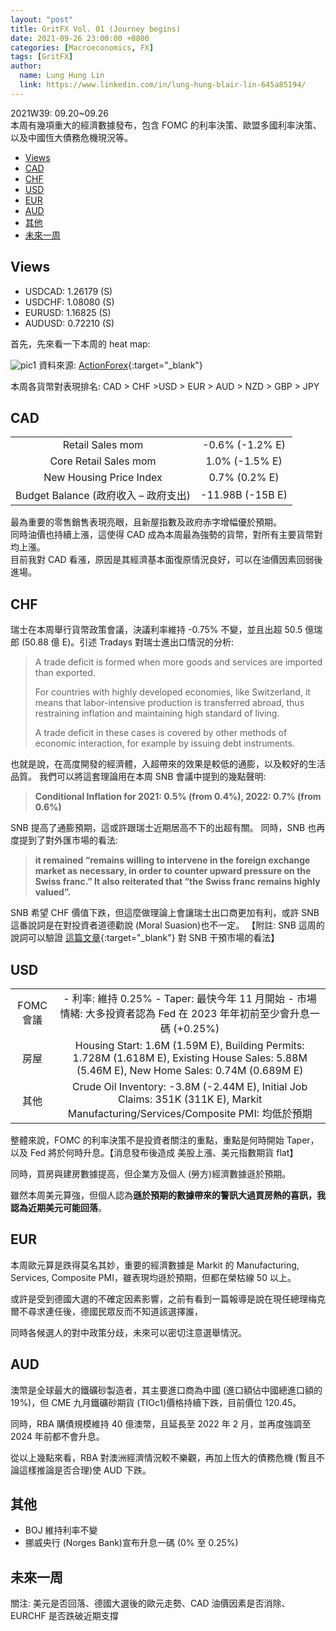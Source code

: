 ```yaml
---
layout: "post"
title: GritFX Vol. 01 (Journey begins)
date: 2021-09-26 23:00:00 +0800
categories: [Macroeconomics, FX]
tags: [GritFX]
author:
  name: Lung Hung Lin
  link: https://www.linkedin.com/in/lung-hung-blair-lin-645a85194/
---
```

2021W39: 09.20~09.26  
本周有幾項重大的經濟數據發布，包含 FOMC 的利率決策、歐盟多國利率決策、以及中國恆大債務危機現況等。
- [Views](#views)
- [CAD](#cad)
- [CHF](#chf)
- [USD](#usd)
- [EUR](#eur)
- [AUD](#aud)
- [其他](#其他)
- [未來一周](#未來一周)
  
## Views
- USDCAD: 1.26179 (S)
- USDCHF: 1.08080 (S)
- EURUSD: 1.16825 (S)
- AUDUSD: 0.72210 (S)


首先，先來看一下本周的 heat map:

![pic1](https://lh3.googleusercontent.com/pw/AM-JKLUAwbNx4Meeg6P_Kv4d_yL3xIigF9SN8yKQ0C-H5R9Bu4D7hJIKWSAprUBFD1TOTjfwkTyMQkSrvei3ixx7ggWrgYgRg-hI-yGAqNOB_52fD00ZN4TxHnQhUATYKi1-E0pQn_ZkCIUwFq4TAXgEmJkb=w1350-h479-no?authuser=0)
資料來源: [ActionForex](https://www.actionforex.com/markets/currency-heat-map/){:target="_blank"}

本周各貨幣對表現排名: CAD > CHF >USD > EUR > AUD > NZD > GBP > JPY

## CAD
|||
| :----:| :----:| 
|Retail Sales mom|-0.6% (-1.2% E)|
|Core Retail Sales mom|1.0% (-1.5% E)|
|New Housing Price Index|0.7% (0.2% E)|
|Budget Balance (政府收入 – 政府支出)|-11.98B (-15B E)|

最為重要的零售銷售表現亮眼，且新屋指數及政府赤字增幅優於預期。  
同時油價也持續上漲，這使得 CAD 成為本周最為強勢的貨幣，對所有主要貨幣對均上漲。  
目前我對 CAD 看漲，原因是其經濟基本面復原情況良好，可以在油價因素回弱後進場。

## CHF
瑞士在本周舉行貨幣政策會議，決議利率維持 -0.75% 不變，並且出超 50.5 億瑞郎 (50.88 億 E)。引述 Tradays 對瑞士進出口情況的分析:

> A trade deficit is formed when more goods and services are imported than exported.
> 
> For countries with highly developed economies, like Switzerland, it means that labor-intensive production is transferred abroad, thus restraining inflation and maintaining high standard of living.
>
> A trade deficit in these cases is covered by other methods of economic interaction, for example by issuing debt instruments.

也就是說，在高度開發的經濟體，入超帶來的效果是較低的通膨，以及較好的生活品質。
我們可以將這套理論用在本周 SNB 會議中提到的幾點聲明:

> **Conditional Inflation for 2021: 0.5% (from 0.4%), 2022: 0.7% (from 0.6%)**

SNB 提高了通膨預期，這或許跟瑞士近期居高不下的出超有關。
同時，SNB 也再度提到了對外匯市場的看法:

> **it remained “remains willing to intervene in the foreign exchange market as necessary, in order to counter upward pressure on the Swiss franc.”
It also reiterated that “the Swiss franc remains highly valued”.**

SNB 希望 CHF 價值下跌，但這麼做理論上會讓瑞士出口商更加有利，或許 SNB 這番說詞是在對投資者道德勸說 (Moral Suasion)也不一定。
【附註: SNB 這周的說詞可以驗證 [這篇文章](https://www.poundsterlinglive.com/chf/15865-swiss-franc-weakness-could-be-a-sign-of-snb-intervention){:target="_blank"} 對 SNB 干預市場的看法】

## USD
|||
| :----:| :----:| 
|FOMC 會議|- 利率: 維持 0.25% - Taper: 最快今年 11 月開始 - 市場情緒: 大多投資者認為 Fed 在 2023 年年初前至少會升息一碼 (+0.25%)|
|房屋|Housing Start: 1.6M (1.59M E), Building Permits: 1.728M (1.618M E), Existing House Sales: 5.88M (5.46M E), New Home Sales: 0.74M (0.689M E)|
|其他|Crude Oil Inventory: -3.8M (-2.44M E), Initial Job Claims: 351K (311K E), Markit Manufacturing/Services/Composite PMI: 均低於預期|

整體來說，FOMC 的利率決策不是投資者關注的重點，重點是何時開始 Taper，以及 Fed 將於何時升息。【消息發布後造成 美股上漲、美元指數期貨 flat】

同時，買房與建房數據提高，但企業方及個人 (勞方)經濟數據遜於預期。

雖然本周美元算強，但個人認為**遜於預期的數據帶來的警訊大過買房熱的喜訊，我認為近期美元可能回落**。

## EUR
本周歐元算是跌得莫名其妙，重要的經濟數據是 Markit 的 Manufacturing, Services, Composite PMI，雖表現均遜於預期，但都在榮枯線 50 以上。

或許是受到德國大選的不確定因素影響，之前有看到一篇報導是說在現任總理梅克爾不尋求連任後，德國民眾反而不知道該選擇誰，

同時各候選人的對中政策分歧，未來可以密切注意選舉情況。

## AUD
澳幣是全球最大的鐵礦砂製造者，其主要進口商為中國 (進口額佔中國總進口額的 19%)，但 CME 九月鐵礦砂期貨 (TIOc1)價格持續下跌，目前價位 120.45。

同時，RBA 購債規模維持 40 億澳幣，且延長至 2022 年 2 月，並再度強調至 2024 年前都不會升息。

從以上幾點來看，RBA 對澳洲經濟情況較不樂觀，再加上恆大的債務危機 (暫且不論這樣推論是否合理)使 AUD 下跌。

## 其他
- BOJ 維持利率不變
- 挪威央行 (Norges Bank)宣布升息一碼 (0% 至 0.25%)

## 未來一周
關注: 美元是否回落、德國大選後的歐元走勢、CAD 油價因素是否消除、EURCHF 是否跌破近期支撐
